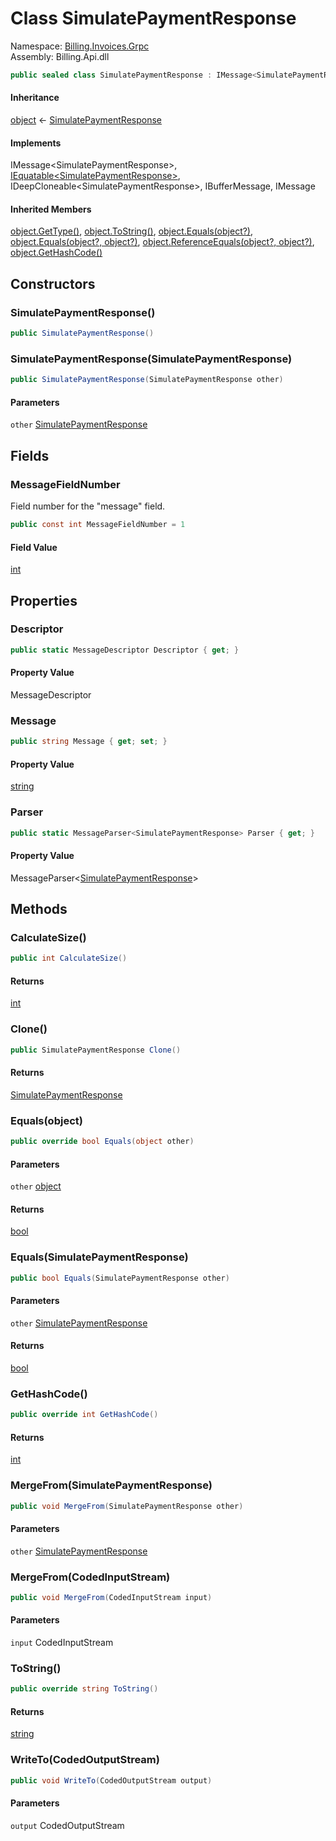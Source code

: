# <a id="Billing_Invoices_Grpc_SimulatePaymentResponse"></a> Class SimulatePaymentResponse

Namespace: [Billing.Invoices.Grpc](Billing.Invoices.Grpc.md)  
Assembly: Billing.Api.dll  

```csharp
public sealed class SimulatePaymentResponse : IMessage<SimulatePaymentResponse>, IEquatable<SimulatePaymentResponse>, IDeepCloneable<SimulatePaymentResponse>, IBufferMessage, IMessage
```

#### Inheritance

[object](https://learn.microsoft.com/dotnet/api/system.object) ← 
[SimulatePaymentResponse](Billing.Invoices.Grpc.SimulatePaymentResponse.md)

#### Implements

IMessage<SimulatePaymentResponse\>, 
[IEquatable<SimulatePaymentResponse\>](https://learn.microsoft.com/dotnet/api/system.iequatable\-1), 
IDeepCloneable<SimulatePaymentResponse\>, 
IBufferMessage, 
IMessage

#### Inherited Members

[object.GetType\(\)](https://learn.microsoft.com/dotnet/api/system.object.gettype), 
[object.ToString\(\)](https://learn.microsoft.com/dotnet/api/system.object.tostring), 
[object.Equals\(object?\)](https://learn.microsoft.com/dotnet/api/system.object.equals\#system\-object\-equals\(system\-object\)), 
[object.Equals\(object?, object?\)](https://learn.microsoft.com/dotnet/api/system.object.equals\#system\-object\-equals\(system\-object\-system\-object\)), 
[object.ReferenceEquals\(object?, object?\)](https://learn.microsoft.com/dotnet/api/system.object.referenceequals), 
[object.GetHashCode\(\)](https://learn.microsoft.com/dotnet/api/system.object.gethashcode)

## Constructors

### <a id="Billing_Invoices_Grpc_SimulatePaymentResponse__ctor"></a> SimulatePaymentResponse\(\)

```csharp
public SimulatePaymentResponse()
```

### <a id="Billing_Invoices_Grpc_SimulatePaymentResponse__ctor_Billing_Invoices_Grpc_SimulatePaymentResponse_"></a> SimulatePaymentResponse\(SimulatePaymentResponse\)

```csharp
public SimulatePaymentResponse(SimulatePaymentResponse other)
```

#### Parameters

`other` [SimulatePaymentResponse](Billing.Invoices.Grpc.SimulatePaymentResponse.md)

## Fields

### <a id="Billing_Invoices_Grpc_SimulatePaymentResponse_MessageFieldNumber"></a> MessageFieldNumber

Field number for the "message" field.

```csharp
public const int MessageFieldNumber = 1
```

#### Field Value

 [int](https://learn.microsoft.com/dotnet/api/system.int32)

## Properties

### <a id="Billing_Invoices_Grpc_SimulatePaymentResponse_Descriptor"></a> Descriptor

```csharp
public static MessageDescriptor Descriptor { get; }
```

#### Property Value

 MessageDescriptor

### <a id="Billing_Invoices_Grpc_SimulatePaymentResponse_Message"></a> Message

```csharp
public string Message { get; set; }
```

#### Property Value

 [string](https://learn.microsoft.com/dotnet/api/system.string)

### <a id="Billing_Invoices_Grpc_SimulatePaymentResponse_Parser"></a> Parser

```csharp
public static MessageParser<SimulatePaymentResponse> Parser { get; }
```

#### Property Value

 MessageParser<[SimulatePaymentResponse](Billing.Invoices.Grpc.SimulatePaymentResponse.md)\>

## Methods

### <a id="Billing_Invoices_Grpc_SimulatePaymentResponse_CalculateSize"></a> CalculateSize\(\)

```csharp
public int CalculateSize()
```

#### Returns

 [int](https://learn.microsoft.com/dotnet/api/system.int32)

### <a id="Billing_Invoices_Grpc_SimulatePaymentResponse_Clone"></a> Clone\(\)

```csharp
public SimulatePaymentResponse Clone()
```

#### Returns

 [SimulatePaymentResponse](Billing.Invoices.Grpc.SimulatePaymentResponse.md)

### <a id="Billing_Invoices_Grpc_SimulatePaymentResponse_Equals_System_Object_"></a> Equals\(object\)

```csharp
public override bool Equals(object other)
```

#### Parameters

`other` [object](https://learn.microsoft.com/dotnet/api/system.object)

#### Returns

 [bool](https://learn.microsoft.com/dotnet/api/system.boolean)

### <a id="Billing_Invoices_Grpc_SimulatePaymentResponse_Equals_Billing_Invoices_Grpc_SimulatePaymentResponse_"></a> Equals\(SimulatePaymentResponse\)

```csharp
public bool Equals(SimulatePaymentResponse other)
```

#### Parameters

`other` [SimulatePaymentResponse](Billing.Invoices.Grpc.SimulatePaymentResponse.md)

#### Returns

 [bool](https://learn.microsoft.com/dotnet/api/system.boolean)

### <a id="Billing_Invoices_Grpc_SimulatePaymentResponse_GetHashCode"></a> GetHashCode\(\)

```csharp
public override int GetHashCode()
```

#### Returns

 [int](https://learn.microsoft.com/dotnet/api/system.int32)

### <a id="Billing_Invoices_Grpc_SimulatePaymentResponse_MergeFrom_Billing_Invoices_Grpc_SimulatePaymentResponse_"></a> MergeFrom\(SimulatePaymentResponse\)

```csharp
public void MergeFrom(SimulatePaymentResponse other)
```

#### Parameters

`other` [SimulatePaymentResponse](Billing.Invoices.Grpc.SimulatePaymentResponse.md)

### <a id="Billing_Invoices_Grpc_SimulatePaymentResponse_MergeFrom_Google_Protobuf_CodedInputStream_"></a> MergeFrom\(CodedInputStream\)

```csharp
public void MergeFrom(CodedInputStream input)
```

#### Parameters

`input` CodedInputStream

### <a id="Billing_Invoices_Grpc_SimulatePaymentResponse_ToString"></a> ToString\(\)

```csharp
public override string ToString()
```

#### Returns

 [string](https://learn.microsoft.com/dotnet/api/system.string)

### <a id="Billing_Invoices_Grpc_SimulatePaymentResponse_WriteTo_Google_Protobuf_CodedOutputStream_"></a> WriteTo\(CodedOutputStream\)

```csharp
public void WriteTo(CodedOutputStream output)
```

#### Parameters

`output` CodedOutputStream

